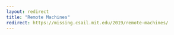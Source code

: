 ```yaml
---
layout: redirect
title: "Remote Machines"
redirect: https://missing.csail.mit.edu/2019/remote-machines/
---
```

